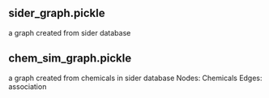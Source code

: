 ## sider_graph.pickle
a graph created from sider database
## chem_sim_graph.pickle
a graph created from chemicals in sider database
Nodes: Chemicals
Edges: association

